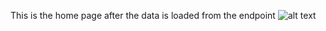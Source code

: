 This is the home page after the data is loaded from the endpoint 
![alt text](https://github.com/ertancg/Product-View/blob/main/image.jpg?raw=true)

